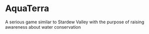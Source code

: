 # AquaTerra
A serious game similar to Stardew Valley with the purpose of raising awareness about water conservation
